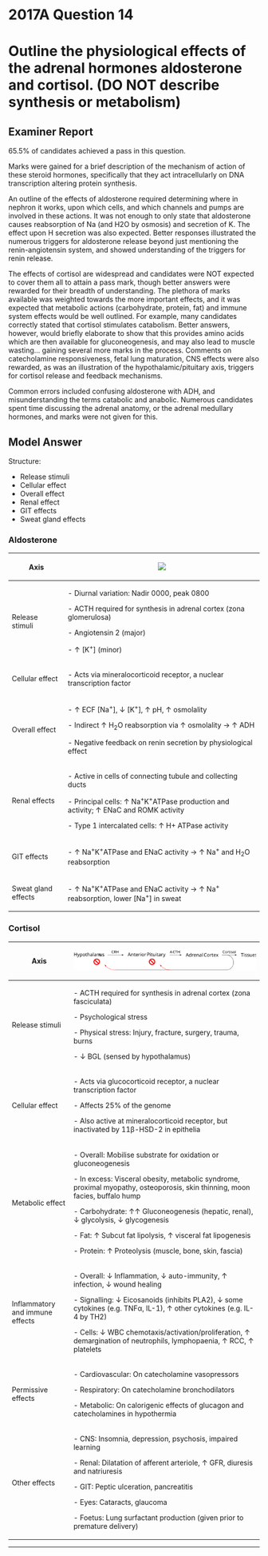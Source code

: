 # 2017A Question 14 
# Outline the physiological effects of the adrenal hormones aldosterone and cortisol. (DO NOT describe synthesis or metabolism)


## Examiner Report
65.5% of candidates achieved a pass in this question.


Marks were gained for a brief description of the mechanism of action of these steroid
hormones, specifically that they act intracellularly on DNA transcription altering protein
synthesis.


An outline of the effects of aldosterone required determining where in nephron it works, upon
which cells, and which channels and pumps are involved in these actions. It was not enough to
only state that aldosterone causes reabsorption of Na (and H2O by osmosis) and secretion of K.
The effect upon H secretion was also expected. Better responses illustrated the numerous
triggers for aldosterone release beyond just mentioning the renin-angiotensin system, and
showed understanding of the triggers for renin release.


The effects of cortisol are widespread and candidates were NOT expected to cover them all to
attain a pass mark, though better answers were rewarded for their breadth of understanding.
The plethora of marks available was weighted towards the more important effects, and it was
expected that metabolic actions (carbohydrate, protein, fat) and immune system effects would
be well outlined. For example, many candidates correctly stated that cortisol stimulates
catabolism. Better answers, however, would briefly elaborate to show that this provides amino
acids which are then available for gluconeogenesis, and may also lead to muscle
wasting... gaining several more marks in the process. Comments on catecholamine
responsiveness, fetal lung maturation, CNS effects were also rewarded, as was an illustration of
the hypothalamic/pituitary axis, triggers for cortisol release and feedback mechanisms.


Common errors included confusing aldosterone with ADH, and misunderstanding the terms
catabolic and anabolic. Numerous candidates spent time discussing the adrenal anatomy, or
the adrenal medullary hormones, and marks were not given for this.


## Model Answer
Structure:
* Release stimuli
* Cellular effect
* Overall effect
* Renal effect
* GIT effects
* Sweat gland effects


### Aldosterone

|Axis|<p><img src="\resources\angiotensinogen.svg"></p>|
| -- | -- |
|Release stimuli|<p>- Diurnal variation: Nadir 0000, peak 0800</p><p>- ACTH required for synthesis in adrenal cortex (zona glomerulosa)</p><p>- Angiotensin 2 (major)</p><p>- ↑ [K<sup>+</sup>] (minor)</p>|
|Cellular effect|<p>- Acts via mineralocorticoid receptor, a nuclear transcription factor</p>|
|Overall effect|<p>- ↑ ECF [Na<sup>+</sup>], ↓ [K<sup>+</sup>], ↑ pH, ↑ osmolality</p><p>- Indirect ↑ H<sub>2</sub>O reabsorption via ↑ osmolality → ↑ ADH</p><p>- Negative feedback on renin secretion by physiological effect</p>|
|Renal effects|<p>- Active in cells of connecting tubule and collecting ducts</p><p>- Principal cells: ↑ Na<sup>+</sup>K<sup>+</sup>ATPase production and activity; ↑ ENaC and ROMK activity</p><p>- Type 1 intercalated cells: ↑ H+ ATPase activity</p>|
|GIT effects|<p>- ↑ Na<sup>+</sup>K<sup>+</sup>ATPase and ENaC activity → ↑ Na<sup>+</sup> and H<sub>2</sub>O reabsorption</p>|
|Sweat gland effects|<p>- ↑ Na<sup>+</sup>K<sup>+</sup>ATPase and ENaC activity → ↑ Na<sup>+</sup> reabsorption, lower [Na<sup>+</sup>] in sweat</p>|


### Cortisol

|Axis|<p><img src="\resources\cortisol.svg"></p>|
|--|--|
|Release stimuli|<p>- ACTH required for synthesis in adrenal cortex (zona fasciculata)</p><p>- Psychological stress</p><p>- Physical stress: Injury, fracture, surgery, trauma, burns</p><p>- ↓ BGL (sensed by hypothalamus)</p>|
|Cellular effect|<p>- Acts via glucocorticoid receptor, a nuclear transcription factor</p><p>- Affects 25% of the genome</p><p>- Also active at mineralocorticoid receptor, but inactivated by 11β-HSD-2 in epithelia</p>|
|Metabolic effect|<p>- Overall: Mobilise substrate for oxidation or gluconeogenesis</p><p>- In excess: Visceral obesity, metabolic syndrome, proximal myopathy, osteoporosis, skin thinning, moon facies, buffalo hump</p><p>- Carbohydrate: ↑↑ Gluconeogenesis (hepatic, renal), ↓ glycolysis, ↓ glycogenesis</p><p>- Fat: ↑ Subcut fat lipolysis, ↑ visceral fat lipogenesis</p><p>- Protein: ↑ Proteolysis (muscle, bone, skin, fascia)</p>|
|Inflammatory and immune effects|<p>- Overall: ↓ Inflammation, ↓ auto-immunity, ↑ infection, ↓ wound healing</p><p>- Signalling: ↓ Eicosanoids (inhibits PLA2), ↓ some cytokines (e.g. TNFα, IL-1), ↑ other cytokines (e.g. IL-4 by TH2)</p><p>- Cells: ↓ WBC chemotaxis/activation/proliferation, ↑ demargination of neutrophils, lymphopaenia, ↑ RCC, ↑ platelets</p>|
|Permissive effects|<p>- Cardiovascular: On catecholamine vasopressors</p><p>- Respiratory: On catecholamine bronchodilators</p><p>- Metabolic: On calorigenic effects of glucagon and catecholamines in hypothermia</p>|
|Other effects|<p>- CNS: Insomnia, depression, psychosis, impaired learning</p><p>- Renal: Dilatation of afferent arteriole, ↑ GFR, diuresis and natriuresis</p><p>- GIT: Peptic ulceration, pancreatitis</p><p>- Eyes: Cataracts, glaucoma</p><p>- Foetus: Lung surfactant production (given prior to premature delivery)</p>|



--- 

